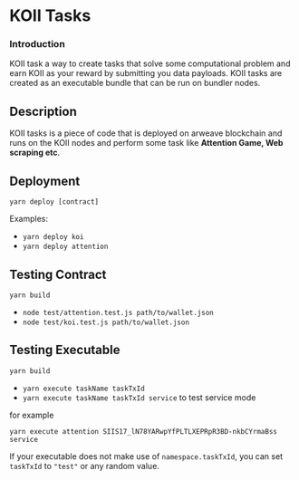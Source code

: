 # KOII Tasks
 
### Introduction
KOII task a way to create tasks that solve some computational problem and earn KOII as your reward by submitting you data payloads. KOII tasks are created as an executable bundle that can be run on bundler nodes.

## Description
KOII tasks is a piece of code that is deployed on arweave blockchain and runs on the KOII nodes and perform some task like **Attention Game, Web scraping etc**. 

## Deployment

`yarn deploy [contract]`

Examples:

- `yarn deploy koi`
- `yarn deploy attention`

## Testing Contract

`yarn build`

- `node test/attention.test.js path/to/wallet.json`
- `node test/koi.test.js path/to/wallet.json`

## Testing Executable

`yarn build`

- `yarn execute taskName taskTxId`
- `yarn execute taskName taskTxId service` to test service mode

for example

`yarn execute attention SIIS17_lN78YARwpYfPLTLXEPRpR3BD-nkbCYrmaBss service`

If your executable does not make use of `namespace.taskTxId`, you can set `taskTxId` to `"test"` or any random value.
